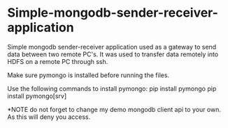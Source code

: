 # Simple-mongodb-sender-receiver-application
Simple mongodb sender-receiver application used as a gateway to send data between two remote PC's. It was used to transfer data remotely into HDFS on a remote PC through ssh.


Make sure pymongo is installed before running the files.

Use the following commands to install pymongo: pip install pymongo
                                               pip install pymongo[srv]
                                               
*NOTE do not forget to change my demo mongodb client api to your own. As this will deny you access.

